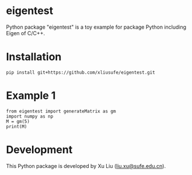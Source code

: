 # eigentest
Python package "eigentest" is a toy example for package Python including Eigen of C/C++.

# Installation

    pip install git+https://github.com/xliusufe/eigentest.git

   
# Example 1


    from eigentest import generateMatrix as gm
    import numpy as np
    M = gm(5)
    print(M)
    

# Development
This Python package is developed by Xu Liu (liu.xu@sufe.edu.cn).

